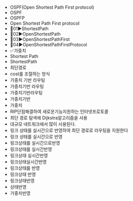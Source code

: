 - OSPF(Open Shortest Path First protocol)
- OSPF
- OSPFP
- Open Shortest Path First protocol
- 📌01▶️ShortestPath
- 📌02▶️OpenShortestPath
- 📌03▶️OpenShortestPathFirst
- 📌04▶️OpenShortestPathFirstProtocol
- ✅가중치
- Shortest Path
- ShortestPath
- 최단경로
- cost를 조절하는 방식
- 가중치 기반 라우팅
- 가중치기반 라우팅
- 가중치기반라우팅
- 가중치기반
- 가중치
- RIP단점해결하여 새로운기능지원하는 인터넷프로토콜
- 최단 경로 탐색에 Dijkstra알고리즘을 사용
- 대규모 네트워크에서 많이 사용된다.
- 링크 상태를 실시간으로 반영하여 최단 경로로 라우팅을 지원한다
- 링크 상태를 실시간으로 반영
- 링크상태를 실시간으로반영
- 링크상태를 실시간반영
- 링크상태 실시간반영
- 링크상태실시간반영
- 링크상태를 반영
- 링크상태 반영
- 링크상태반영
- 상태반영
- 가중치반영